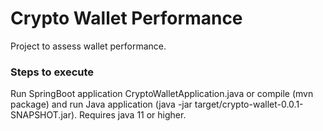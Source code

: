# Crypto Wallet Performance
Project to assess wallet performance.

### Steps to execute
Run SpringBoot application CryptoWalletApplication.java or compile (mvn package) and run Java application (java -jar target/crypto-wallet-0.0.1-SNAPSHOT.jar).
Requires java 11 or higher.
